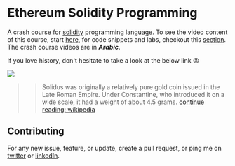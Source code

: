 # Ethereum Solidity Programming 

A crash course for [solidity](https://solidity.readthedocs.io/en/develop/index.html) programming language. To see the video content of this course, start [here](/videos), for code snippets and labs, checkout this [section](/labs). The crash course videos are in ***Arabic***.

If you love history, don't hesitate to take a look at the below link :wink: 

![](https://upload.wikimedia.org/wikipedia/commons/4/4e/CONSTANTINUS_I_RIC_VII_48-651049.jpg)
>> Solidus was originally a relatively pure gold coin issued in the Late Roman Empire. Under Constantine, who introduced it on a wide scale, it had a weight of about 4.5 grams. [continue reading: wikipedia](https://en.wikipedia.org/wiki/Solidus_(coin))



## Contributing
For any new issue, feature, or update, create a pull request, or ping me on [twitter](https://twitter.com/0x3bfc) or [linkedIn](https://www.linkedin.com/in/0x3bfc/).
